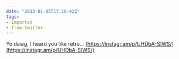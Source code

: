 ```yaml
---
date: "2013-01-05T17:20:42Z"
tags:
- imported
- from-twitter
---
```

Yo dawg. I heard you like retro… [https://instagr.am/p/UHDbA-SIWS/](https://instagr.am/p/UHDbA-SIWS/)
